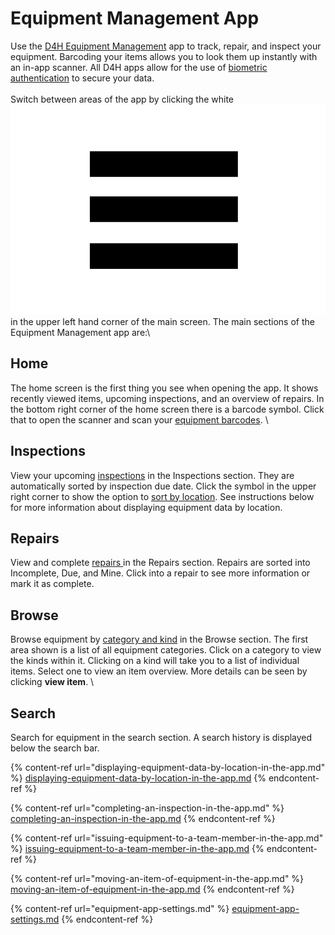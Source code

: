 # Equipment Management App

Use the [D4H Equipment Management](../getting-started.md) app to track, repair, and inspect your equipment. Barcoding your items allows you to look them up instantly with an in-app scanner. All D4H apps allow for the use of [biometric authentication](../../shared-services/biometric-authentication.md) to secure your data.\
\
Switch between areas of the app by clicking the white <img src="../../.gitbook/assets/more options.png" alt="" data-size="line"> in the upper left hand corner of the main screen. The main sections of the Equipment Management app are:\


## Home

The home screen is the first thing you see when opening the app. It shows recently viewed items, upcoming inspections, and an overview of repairs. In the bottom right corner of the home screen there is a barcode symbol. Click that to open the scanner and scan your [equipment barcodes](../equipment-barcoding/). \


## Inspections

View your upcoming [inspections](../inspections/) in the Inspections section. They are automatically sorted by inspection due date. Click the symbol in the upper right corner to show the option to [sort by location](displaying-equipment-data-by-location-in-the-app.md). See instructions below for more information about displaying equipment data by location.&#x20;

## Repairs

View and complete [repairs ](../repairs/)in the Repairs section. Repairs are sorted into Incomplete, Due, and Mine. Click into a repair to see more information or mark it as complete.&#x20;

## Browse

Browse equipment by [category and kind](../categories\&kinds/) in the Browse section. The first area shown is a list of all equipment categories. Click on a category to view the kinds within it. Clicking on a kind will take you to a list of individual items. Select one to view an item overview. More details can be seen by clicking **view item**. \


## Search

Search for equipment in the search section. A search history is displayed below the search bar.&#x20;



{% content-ref url="displaying-equipment-data-by-location-in-the-app.md" %}
[displaying-equipment-data-by-location-in-the-app.md](displaying-equipment-data-by-location-in-the-app.md)
{% endcontent-ref %}

{% content-ref url="completing-an-inspection-in-the-app.md" %}
[completing-an-inspection-in-the-app.md](completing-an-inspection-in-the-app.md)
{% endcontent-ref %}

{% content-ref url="issuing-equipment-to-a-team-member-in-the-app.md" %}
[issuing-equipment-to-a-team-member-in-the-app.md](issuing-equipment-to-a-team-member-in-the-app.md)
{% endcontent-ref %}

{% content-ref url="moving-an-item-of-equipment-in-the-app.md" %}
[moving-an-item-of-equipment-in-the-app.md](moving-an-item-of-equipment-in-the-app.md)
{% endcontent-ref %}

{% content-ref url="equipment-app-settings.md" %}
[equipment-app-settings.md](equipment-app-settings.md)
{% endcontent-ref %}
